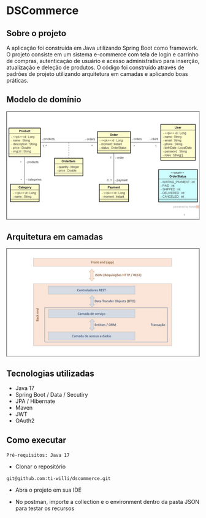 # DSCommerce

## Sobre o projeto
A aplicação foi construída em Java utilizando Spring Boot como framework. O projeto consiste em um sistema e-commerce com tela de login e carrinho de compras, autenticação de usuário e acesso administrativo para inserção, atualização e deleção de produtos. O código foi construído através de padrões de projeto utilizando arquitetura em camadas e aplicando boas práticas.

## Modelo de domínio
![Modelo de domínio](https://github.com/ti-willi/assets/blob/main/dscommerce/modelo%20dominio.png)

## Arquitetura em camadas
![Arquitetura em camadas](https://github.com/ti-willi/assets/blob/main/dscommerce/padrao%20camadas.png)

## Tecnologias utilizadas
- Java 17
- Spring Boot / Data / Secutiry
- JPA / Hibernate
- Maven
- JWT
- OAuth2

## Como executar 
`Pré-requisitos: Java 17`

- Clonar o repositório
```
git@github.com:ti-willi/dscommerce.git
```
- Abra o projeto em sua IDE

- No postman, importe a collection e o environment dentro da pasta JSON para testar os recursos



